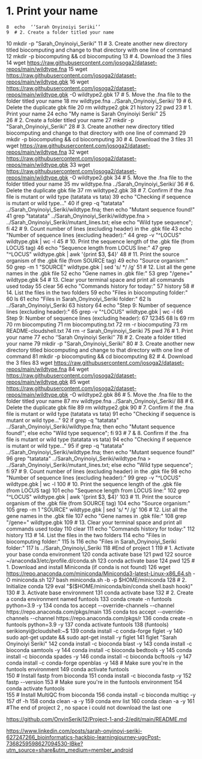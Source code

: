 # 1. Print your name
    8  echo  ‘’Sarah Onyinoiyi Seriki’’
    9  # 2. Create a folder titled your name
   10  mkdir -p "Sarah_Onyinoiyi_Seriki"
   11  # 3. Create another new directory titled biocomputing and change to that directory with one line of command
   12  mkdir -p biocomputing && cd biocomputing
   13  # 4. Download the 3 files
   14  wget https://raw.githubusercontent.com/josoga2/dataset-repos/main/wildtype.fna
   15  wget https://raw.githubusercontent.com/josoga2/dataset-repos/main/wildtype.gbk
   16  wget https://raw.githubusercontent.com/josoga2/dataset-repos/main/wildtype.gbk -O wildtype2.gbk
   17  # 5. Move the .fna file to the folder titled your name
   18  mv wildtype.fna ../Sarah_Onyinoiyi_Seriki/
   19  # 6. Delete the duplicate gbk file
   20  rm wildtype2.gbk
   21  history
   22  pwd
   23  # 1. Print your name
   24  echo "My name is Sarah Onyinoiyi Seriki"
   25  
   26  # 2. Create a folder titled your name
   27  mkdir -p "Sarah_Onyinoiyi_Seriki"
   28  # 3. Create another new directory titled biocomputing and change to that directory with one line of command
   29  mkdir -p biocomputing && cd biocomputing
   30  # 4. Download the 3 files
   31  wget https://raw.githubusercontent.com/josoga2/dataset-repos/main/wildtype.fna
   32  wget https://raw.githubusercontent.com/josoga2/dataset-repos/main/wildtype.gbk
   33  wget https://raw.githubusercontent.com/josoga2/dataset-repos/main/wildtype.gbk -O wildtype2.gbk
   34  # 5. Move the .fna file to the folder titled your name
   35  mv wildtype.fna ../Sarah_Onyinoiyi_Seriki/
   36  # 6. Delete the duplicate gbk file
   37  rm wildtype2.gbk
   38  # 7. Confirm if the .fna file is mutant or wild type (tatatata vs tata)
   39  echo "Checking if sequence is mutant or wild type..."
   40  if grep -q "tatatata" ../Sarah_Onyinoiyi_Seriki/wildtype.fna; then     echo "Mutant sequence found!"
   41      grep "tatatata" ../Sarah_Onyinoiyi_Seriki/wildtype.fna > ../Sarah_Onyinoiyi_Seriki/mutant_lines.txt; else     echo "Wild type sequence"; fi
   42  # 9. Count number of lines (excluding header) in the .gbk file
   43  echo "Number of sequence lines (excluding header):"
   44  grep -v "^LOCUS" wildtype.gbk | wc -l
   45  # 10. Print the sequence length of the .gbk file (from LOCUS tag)
   46  echo "Sequence length from LOCUS line:"
   47  grep "^LOCUS" wildtype.gbk | awk '{print $3, $4}'
   48  # 11. Print the source organism of the .gbk file (from SOURCE tag)
   49  echo "Source organism:"
   50  grep -m 1 "SOURCE" wildtype.gbk | sed 's/  */ /g'
   51  # 12. List all the gene names in the .gbk file
   52  echo "Gene names in .gbk file:"
   53  grep "/gene=" wildtype.gbk
   54  # 13. Clear your terminal space and print all commands used today
   55  clear
   56  echo "Commands history for today:"
   57  history
   58  # 14. List the files in the two folders
   59  echo "Files in biocomputing folder:"
   60  ls
   61  echo "Files in Sarah_Onyinoiyi_Seriki folder:"
   62  ls ../Sarah_Onyinoiyi_Seriki
   63  history
   64  echo "Step 9: Number of sequence lines (excluding header):"
   65  grep -v "^LOCUS" wildtype.gbk | wc -l
   66  Step 9: Number of sequence lines (excluding header):
   67  12345 
   68  ls
   69  rm 
   70  rm biocomputing
   71  rm biocomputing.txt
   72  rm -r biocomputing 
   73  rm README-cloudshell.txt 
   74  rm -r Sarah_Onyinoiyi_Seriki 
   75  pwd
   76  # 1. Print your name
   77  echo  ‘’Sarah Onyinoiyi Seriki’’
   78  # 2. Create a folder titled your name
   79  mkdir -p "Sarah_Onyinoiyi_Seriki"
   80  # 3. Create another new directory titled biocomputing and change to that directory with one line of command
   81  mkdir -p biocomputing && cd biocomputing
   82  # 4. Download the 3 files
   83  wget https://raw.githubusercontent.com/josoga2/dataset-repos/main/wildtype.fna
   84  wget https://raw.githubusercontent.com/josoga2/dataset-repos/main/wildtype.gbk
   85  wget https://raw.githubusercontent.com/josoga2/dataset-repos/main/wildtype.gbk -O wildtype2.gbk
   86  # 5. Move the .fna file to the folder titled your name
   87  mv wildtype.fna ../Sarah_Onyinoiyi_Seriki/
   88  # 6. Delete the duplicate gbk file
   89  rm wildtype2.gbk
   90  # 7. Confirm if the .fna file is mutant or wild type (tatatata vs tata)
   91  echo "Checking if sequence is mutant or wild type..."
   92  if grep -q "tatatata" ../Sarah_Onyinoiyi_Seriki/wildtype.fna; then     echo "Mutant sequence found!"; else     echo "Wild type sequence"; fi 
   93  # 7 & 8. Confirm if the .fna file is mutant or wild type (tatatata vs tata)
   94  echo "Checking if sequence is mutant or wild type..."
   95  if grep -q "tatatata" ../Sarah_Onyinoiyi_Seriki/wildtype.fna; then     echo "Mutant sequence found!"
   96      grep "tatatata" ../Sarah_Onyinoiyi_Seriki/wildtype.fna > ../Sarah_Onyinoiyi_Seriki/mutant_lines.txt; else     echo "Wild type sequence"; fi 
   97  # 9. Count number of lines (excluding header) in the .gbk file
   98  echo "Number of sequence lines (excluding header):"
   99  grep -v "^LOCUS" wildtype.gbk | wc -l 
  100  # 10. Print the sequence length of the .gbk file (from LOCUS tag)
  101  echo "Sequence length from LOCUS line:"
  102  grep "^LOCUS" wildtype.gbk | awk '{print $3, $4}' 
  103  # 11. Print the source organism of the .gbk file (from SOURCE tag)
  104  echo "Source organism:"
  105  grep -m 1 "SOURCE" wildtype.gbk | sed 's/  */ /g' 
  106  # 12. List all the gene names in the .gbk file
  107  echo "Gene names in .gbk file:"
  108  grep "/gene=" wildtype.gbk 
  109  # 13. Clear your terminal space and print all commands used today
  110  clear
  111  echo "Commands history for today:"
  112  history 
  113  # 14. List the files in the two folders
  114  echo "Files in biocomputing folder:"
  115  ls
  116  echo "Files in Sarah_Onyinoiyi_Seriki folder:"
  117  ls ../Sarah_Onyinoiyi_Seriki 
  118  #End of project 1
  119  # 1. Activate your base conda environment
  120  conda activate base
  121  pwd
  122  source ~/anaconda3/etc/profile.d/conda.sh
  123  conda activate base
  124  pwd
  125  # 1. Download and install Miniconda (if conda is not found)
  126  wget https://repo.anaconda.com/miniconda/Miniconda3-latest-Linux-x86_64.sh -O miniconda.sh
  127  bash miniconda.sh -b -p $HOME/miniconda 
  128  # 2. Initialize conda
  129  eval "$($HOME/miniconda/bin/conda shell.bash hook)" 
  130  # 3. Activate base environment
  131  conda activate base 
  132  # 2. Create a conda environment named funtools
  133  conda create -n funtools python=3.9 -y
  134  conda tos accept --override-channels --channel https://repo.anaconda.com/pkgs/main
  135  conda tos accept --override-channels --channel https://repo.anaconda.com/pkgs/r
  136  conda create -n funtools python=3.9 -y
  137  conda activate funtools
  138  (funtools) serikionyi@cloudshell:~$
  139  conda install -c conda-forge figlet -y
  140  sudo apt-get update && sudo apt-get install -y figlet
  141  figlet "Sarah Onyinoiyi Seriki"
  142  conda install -c bioconda blast -y
  143  conda install -c bioconda samtools -y
  144  conda install -c bioconda bedtools -y
  145  conda install -c bioconda spades -y
  146  conda install -c bioconda bcftools -y
  147  conda install -c conda-forge openblas -y
  148  # Make sure you're in the funtools environment
  149  conda activate funtools  
  150  # Install fastp from bioconda
  151  conda install -c bioconda fastp -y
  152  fastp --version
  153  # Make sure you're in the funtools environment
  154  conda activate funtools  
  155  # Install MultiQC from bioconda
  156  conda install -c bioconda multiqc -y
  157  df -h
  158  conda clean -a -y
  159  conda env list
  160  conda clean -a -y
  161  #The end of project 2 , no space i could not download the last one 

  https://github.com/OnyinSeriki12/Project-1-and-2/edit/main/README.md

  https://www.linkedin.com/posts/sarah-onyinoyi-seriki-627247266_bioinformatics-hackbio-learningjourney-ugcPost-7368259598627094530-IBke?utm_source=share&utm_medium=member_android

